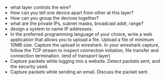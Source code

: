 -   what layer controls the wire?
-   How can you tell one device apart from other at this layer?
-   How can you group the devices together?
-   what are the private IPs, subnet masks, broadcast addr, range?
-   design a system to name IP addresses.
-   In the preferred programming language of your choice, write a web application that allows you to upload a file. Upload a file of minimum 10MB size. Capture the upload in wireshark. In your wireshark capture, follow the TCP stream to inspect connection initiation, file transfer and connection termination. (end of transport layer)
-   Capture packets while logging into a website. Detect packets sent, and the security used.
-   Capture packets while sending an email. Discuss the packet sent.
